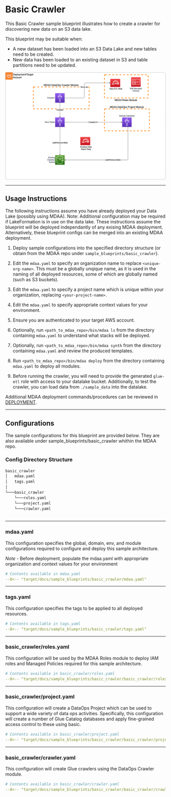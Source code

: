 # Basic Crawler

This Basic Crawler sample blueprint illustrates how to create a crawler for discovering new data on an S3 data lake.

This blueprint may be suitable when:

* A new dataset has been loaded into an S3 Data Lake and new tables need to be created.
* New data has been loaded to an existing dataset in S3 and table partitions need to be updated.

![Basic Crawler](docs/basic_crawler.png)

***

## Usage Instructions

The following instructions assume you have already deployed your Data Lake (possibly using MDAA). Note: Additional configuration may be required if LakeFormation is in use on the data lake. These instructions assume the blueprint will be deployed independantly of any exising MDAA deployment. Alternatively, these blueprint configs can be merged into an existing MDAA deployment.

1. Deploy sample configurations into the specified directory structure (or obtain from the MDAA repo under `sample_blueprints/basic_crawler`).

2. Edit the `mdaa.yaml` to specify an organization name to replace `<unique-org-name>`. This must be a globally unqique name, as it is used in the naming of all deployed resources, some of which are globally named (such as S3 buckets).

3. Edit the `mdaa.yaml` to specify a project name which is unique within your organization, replacing `<your-project-name>`.

4. Edit the `mdaa.yaml` to specify appropriate context values for your environment.

5. Ensure you are authenticated to your target AWS account.

6. Optionally, run `<path_to_mdaa_repo>/bin/mdaa ls` from the directory containing `mdaa.yaml` to understand what stacks will be deployed.

7. Optionally, run `<path_to_mdaa_repo>/bin/mdaa synth` from the directory containing `mdaa.yaml` and review the produced templates.

8. Run `<path_to_mdaa_repo>/bin/mdaa deploy` from the directory containing `mdaa.yaml` to deploy all modules.

9. Before running the crawler, you will need to provide the generated `glue-etl` role with access to your datalake bucket. Additionally, to test the crawler, you can load data from `./sample_data` into the datalake.

Additional MDAA deployment commands/procedures can be reviewed in [DEPLOYMENT](../../DEPLOYMENT.md).

***

## Configurations

The sample configurations for this blueprint are provided below. They are also available under sample_blueprints/basic_crawler whithin the MDAA repo.

### Config Directory Structure

```bash
basic_crawler
│   mdaa.yaml
│   tags.yaml
│
└───basic_crawler
    └───roles.yaml
    └───project.yaml
    └───crawler.yaml
 
```

***

### mdaa.yaml

This configuration specifies the global, domain, env, and module configurations required to configure and deploy this sample architecture.

*Note* - Before deployment, populate the mdaa.yaml with appropriate organization and context values for your environment

```yaml
# Contents available in mdaa.yaml
--8<-- "target/docs/sample_blueprints/basic_crawler/mdaa.yaml"
```

***

### tags.yaml

This configuration specifies the tags to be applied to all deployed resources.

```yaml
# Contents available in tags.yaml
--8<-- "target/docs/sample_blueprints/basic_crawler/tags.yaml"
```

***

### basic_crawler/roles.yaml

This configuration will be used by the MDAA Roles module to deploy IAM roles and Managed Policies required for this sample architecture.

```yaml
# Contents available in basic_crawler/roles.yaml
--8<-- "target/docs/sample_blueprints/basic_crawler/basic_crawler/roles.yaml"
```

***

### basic_crawler/project.yaml

This configuration will create a DataOps Project which can be used to support a wide variety of data ops activities. Specifically, this configuration will create a number of Glue Catalog databases and apply fine-grained access control to these using basic.

```yaml
# Contents available in basic_crawler/project.yaml
--8<-- "target/docs/sample_blueprints/basic_crawler/basic_crawler/project.yaml"
```

***

### basic_crawler/crawler.yaml

This configuration will create Glue crawlers using the DataOps Crawler module.

```yaml
# Contents available in basic_crawler/crawler.yaml
--8<-- "target/docs/sample_blueprints/basic_crawler/basic_crawler/crawler.yaml"
```
